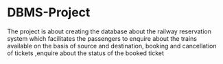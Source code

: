 # DBMS-Project
The project is about creating the database about the railway reservation system which facilitates the passengers to enquire about the trains available on the basis of source and destination, booking and cancellation of tickets ,enquire about the status of the booked ticket 
